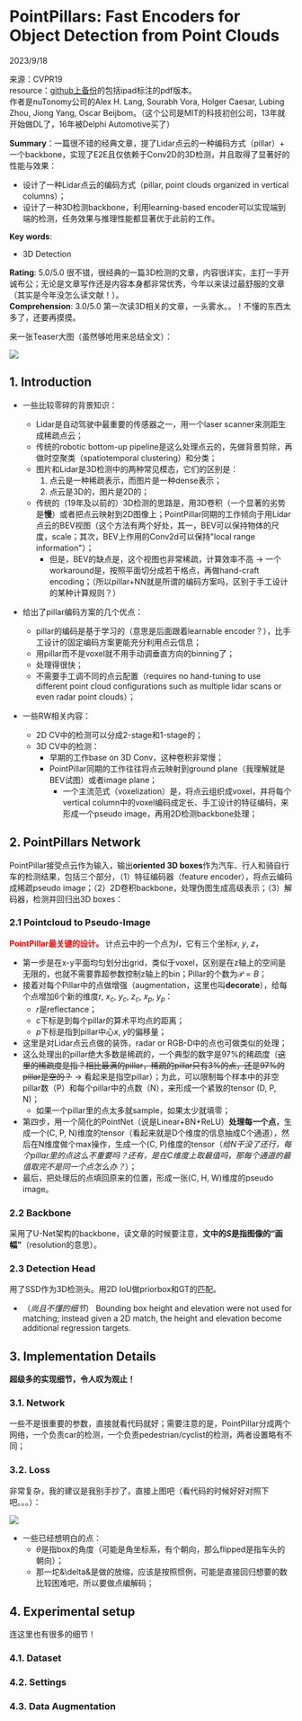 # PointPillars: Fast Encoders for Object Detection from Point Clouds  

2023/9/18  

来源：CVPR19  
resource：[github上备份](https://github.com/YouCaiJun98/MyLibrary/blob/main/articles/CV/3D/Detection/%5BCVPR19%5DPointPillars.pdf)的包括ipad标注的pdf版本。  
作者是nuTonomy公司的Alex H. Lang, Sourabh Vora, Holger Caesar, Lubing Zhou, Jiong Yang, Oscar Beijbom。（这个公司是MIT的科技初创公司，13年就开始做DL了，16年被Delphi Automotive买了）

**Summary**：一篇很不错的经典文章，提了Lidar点云的一种编码方式（pillar）+ 一个backbone，实现了E2E且仅依赖于Conv2D的3D检测，并且取得了显著好的性能与效果：  

* 设计了一种Lidar点云的编码方式（pillar, point clouds organized in vertical columns）；  
* 设计了一种3D检测backbone，利用learning-based encoder可以实现端到端的检测，任务效果与推理性能都显著优于此前的工作。  

**Key words**:  
* 3D Detection  


**Rating**: 5.0/5.0 很不错，很经典的一篇3D检测的文章，内容很详实，主打一手开诚布公；无论是文章写作还是内容本身都非常优秀，今年以来读过最舒服的文章（其实是今年没怎么读文献！）。  
**Comprehension**: 3.0/5.0 第一次读3D相关的文章，一头雾水。。！不懂的东西太多了，还要再摸摸。  

来一张Teaser大图（虽然够呛用来总结全文）：  

![](https://raw.githubusercontent.com/YouCaiJun98/MyPicBed/main/imgs/20230918222347.png)  


## 1. Introduction  
* 一些比较零碎的背景知识：  
    * Lidar是自动驾驶中最重要的传感器之一，用一个laser scanner来测距生成稀疏点云；  
    * 传统的robotic bottom-up pipeline是这么处理点云的，先做背景剪除，再做时空聚类（spatiotemporal clustering）和分类；  
    * 图片和Lidar是3D检测中的两种常见模态，它们的区别是：
        1. 点云是一种稀疏表示，而图片是一种dense表示；  
        2. 点云是3D的，图片是2D的；  
    * 传统的（19年及以前的）3D检测的思路是，用3D卷积（一个显著的劣势是**慢**）或者把点云映射到2D图像上；PointPillar同期的工作倾向于用Lidar点云的BEV视图（这个方法有两个好处，其一，BEV可以保持物体的尺度，scale；其次，BEV上作用的Conv2d可以保持"local range information"）；  
        * 但是，BEV的缺点是，这个视图也非常稀疏，计算效率不高 -> 一个workaround是，按照平面切分成若干格点，再做hand-craft encoding；（所以pillar+NN就是所谓的编码方案吗，区别于手工设计的某种计算规则？）    
      
* 给出了pillar编码方案的几个优点：  
    * pillar的编码是基于学习的（意思是后面跟着learnable encoder？），比手工设计的固定编码方案更能充分利用点云信息；  
    * 用pillar而不是voxel就不用手动调垂直方向的binning了；  
    * 处理得很快；  
    * 不需要手工调不同的点云配置（requires no hand-tuning to use different point cloud configurations such as multiple lidar scans or even radar point clouds）；  

* 一些RW相关内容：  
    * 2D CV中的检测可以分成2-stage和1-stage的；  
    * 3D CV中的检测：  
        * 早期的工作base on 3D Conv，这种卷积非常慢；  
        * PointPillar同期的工作往往将点云映射到ground plane（我理解就是BEV试图）或者image plane；  
            * 一个主流范式（voxelization）是，将点云组织成voxel，并将每个vertical column中的voxel编码成定长、手工设计的特征编码，来形成一个pseudo image，再用2D检测backbone处理；  

## 2. PointPillars Network  

PointPillar接受点云作为输入，输出**oriented 3D boxes**作为汽车、行人和骑自行车的检测结果，包括三个部分，（1）特征编码器（feature encoder），将点云编码成稀疏pseudo image；（2）2D卷积backbone，处理伪图生成高级表示；（3）解码器，检测并回归出3D boxes：

### 2.1 Pointcloud to Pseudo-Image  
**<font color='red'> PointPillar最关键的设计。 </font>** 计点云中的一个点为$l$，它有三个坐标$x$, $y$, $z$，  
* 第一步是在x-y平面均匀划分出grid，类似于voxel，区别是在z轴上的空间是无限的，也就不需要靠超参数控制z轴上的bin；Pillar的个数为$\mathcal{P}=B$；  
* 接着对每个Pillar中的点做增强（augmentation，这里也叫**decorate**），给每个点增加6个新的维度$r$, $x_c$, $y_c$, $z_c$, $x_p$, $y_p$：  
    * $r$是reflectance；  
    * $c$下标是到每个pillar的算术平均点的距离；  
    * $p$下标是指到pillar中心$x$, $y$的偏移量；  
* 这里是对Lidar点云点做的装饰，radar or RGB-D中的点也可做类似的处理；  
* 这么处理出的pillar绝大多数是稀疏的，一个典型的数字是97%的稀疏度（~~这里的稀疏度是指？相比最满的pillar，稀疏的pillar只有3%的点，还是97%的pillar是空的？~~ -> 看起来是指空pillar）；为此，可以限制每个样本中的非空pillar数（P）和每个pillar中的点数（N），来形成一个紧致的tensor (D, P, N)；  
    * 如果一个pillar里的点太多就sample，如果太少就填零；  
* 第四步，用一个简化的PointNet（说是Linear+BN+ReLU）**处理每一个点**，生成一个(C, P, N)维度的tensor（看起来就是D个维度的信息抽成C个通道），然后在N维度做个max操作，生成一个(C, P)维度的tensor（*给N干没了还行，每个pillar里的点这么不重要吗？还有，是在C维度上取最值吗，那每个通道的最值取完不是同一个点怎么办？*）；  
* 最后，把处理后的点填回原来的位置，形成一张(C, H, W)维度的pseudo image。  

### 2.2 Backbone  
采用了U-Net架构的backbone，读文章的时候要注意，**文中的$S$是指图像的“画幅”**（resolution的意思）。  

### 2.3 Detection Head  
用了SSD作为3D检测头。用2D IoU做priorbox和GT的匹配。  
* （*尚且不懂的细节*） Bounding box height and elevation were not used for matching; instead given a 2D match, the height and elevation become additional regression targets.  

## 3. Implementation Details  
**超级多的实现细节，令人叹为观止！**  
### 3.1. Network  
一些不是很重要的参数，直接就看代码就好；需要注意的是，PointPillar分成两个网络，一个负责car的检测，一个负责pedestrian/cyclist的检测，两者设置略有不同；  

### 3.2. Loss  
非常复杂，我的建议是我别手抄了，直接上图吧（看代码的时候好好对照下吧。。。）：  

![](https://raw.githubusercontent.com/YouCaiJun98/MyPicBed/main/imgs/20230918235657.png)  

* 一些已经想明白的点：  
    * $\theta$是指box的角度（可能是角坐标系，有个朝向，那么flipped是指车头的朝向）；  
    * 那一坨&\delta&是做的放缩，应该是按照惯例，可能是直接回归想要的数比较困难吧，所以要做点编解码；  

## 4. Experimental setup  
连这里也有很多的细节！  

### 4.1. Dataset  

### 4.2. Settings  

### 4.3. Data Augmentation  


